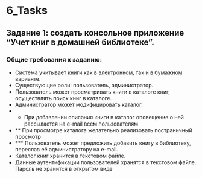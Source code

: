 # 6_Tasks

## Задание 1: создать консольное приложение “Учет книг в домашней библиотеке”.
### Общие требования к заданию:
* Система учитывает книги как в электронном, так и в бумажном варианте.
* Существующие роли: пользователь, администратор.
* Пользователь может просматривать книги в каталоге книг, осуществлять поиск
книг в каталоге.
* Администратор может модифицировать каталог.
* * При добавлении описания книги в каталог оповещение о ней рассылается на
e-mail всем пользователям
* ** При просмотре каталога желательно реализовать постраничный просмотр
* *** Пользователь может предложить добавить книгу в библиотеку, переслав её
администратору на e-mail.
* Каталог книг хранится в текстовом файле.
* Данные аутентификации пользователей хранятся в текстовом файле. Пароль
не хранится в открытом виде
